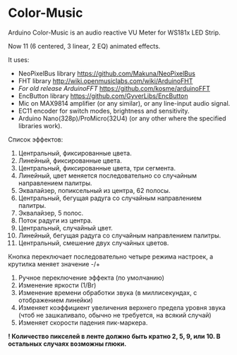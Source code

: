 # Color-Music
Arduino Color-Music is an audio reactive VU Meter for WS181x LED Strip.

Now 11 (6 centered, 3 linear, 2 EQ) animated effects.

It uses:
- NeoPixelBus library https://github.com/Makuna/NeoPixelBus
- FHT library http://wiki.openmusiclabs.com/wiki/ArduinoFHT
- <i>For old release ArduinoFFT</i> https://github.com/kosme/arduinoFFT
- EncButton library https://github.com/GyverLibs/EncButton
- Mic on MAX9814 amplifier (or any similar), or any line-input audio signal.
- EC11 encoder for switch modes, brightness and sensitivity.
- Arduino Nano(328p)/ProMicro(32U4) (or any other where the specified libraries work).

Список эффектов:
1. Центральный, фиксированные цвета.
2. Линейный, фиксированные цвета.
3. Центральный, фиксированные цвета, три сегмента.
4. Линейный, цвет меняется последовательно со случайным направлением палитры.
5. Эквалайзер, попиксельный из центра, 62 полосы.
6. Центральный, бегущая радуга со случайным направлением палитры.
7. Эквалайзер, 5 полос.
8. Поток радуги из центра.
9. Центральный, случайный цвет.
10. Линейный, бегущая радуга со случайным направлением палитры.
11. Центральный, смешение двух случайных цветов.

Кнопка переключает последовательно четыре режима настроек, а крутилка меняет значение -/+
1. Ручное переключение эффекта (по умолчанию)
2. Изменение яркости (1/Br)
3. Изменение времени обработки звука (в миллисекундах, с отображением линейки)
4. Изменяет коэффициент увеличения верхнего предела уровня звука (чтоб не зашкаливало, обычно не требуется, на всякий случай)
5. Изменяет скорости падения пик-маркера.

<b>! Количество пикселей в ленте должно быть кратно 2, 5, 9, или 10. В остальных случаях возможны глюки.</b>
